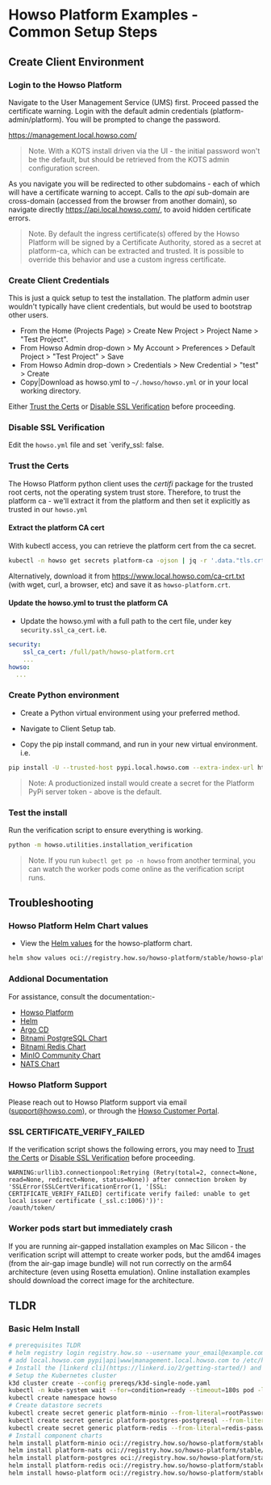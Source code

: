 # Howso Platform Examples - Common Setup Steps 

## Create Client Environment 

### Login to the Howso Platform 

Navigate to the User Management Service (UMS) first.  Proceed passed the certificate warning.  Login with the default admin credentials (platform-admin/platform).  You will be prompted to change the password. 

https://management.local.howso.com/

> Note.  With a KOTS install driven via the UI - the initial password won't be the default, but should be retrieved from the KOTS admin configuration screen.

As you navigate you will be redirected to other subdomains - each of which will have a certificate warning to accept.  Calls to the _api_ sub-domain are cross-domain (accessed from the browser from another domain), so navigate directly https://api.local.howso.com/, to avoid hidden certificate errors.

> Note.  By default the ingress certificate(s) offered by the Howso Platform will be signed by a Certificate Authority, stored as a secret at platform-ca, which can be extracted and trusted.  It is possible to override this behavior and use a custom ingress certificate.


### Create Client Credentials

This is just a quick setup to test the installation.  The platform admin user wouldn't typically have client credentials, but would be used to bootstrap other users.
 - From the Home (Projects Page) > Create New Project > Project Name > "Test Project".
 - From Howso Admin drop-down > My Account > Preferences > Default Project > "Test Project" > Save
 - From Howso Admin drop-down > Credentials > New Credential > "test" > Create
 - Copy|Download as howso.yml to `~/.howso/howso.yml` or in your local working directory.

Either [Trust the Certs](#trust-the-certs) or [Disable SSL Verification](#disable-ssl-verification) before proceeding.

### Disable SSL Verification

Edit the `howso.yml` file and set `verify_ssl: false.


### Trust the Certs 

The Howso Platform python client uses the _certifi_ package for the trusted root certs, not the operating system trust store.  Therefore, to trust the platform ca - we'll extract it from the platform and then set it explicitly as trusted in our `howso.yml`

#### Extract the platform CA cert

With kubectl access, you can retrieve the platform cert from the ca secret.

```sh
kubectl -n howso get secrets platform-ca -ojson | jq -r '.data."tls.crt"' | base64 -d > howso-platform.crt
```

Alternatively, download it from https://www.local.howso.com/ca-crt.txt (with wget, curl, a browser, etc) and save it as `howso-platform.crt`.

#### Update the howso.yml to trust the platform CA

- Update the howso.yml with a full path to the cert file, under key `security.ssl_ca_cert`.  i.e.
```yaml
security:
    ssl_ca_cert: /full/path/howso-platform.crt
    ...
howso:
  ...
```

### Create Python environment 

- Create a Python virtual environment using your preferred method. 

- Navigate to Client Setup tab. 

- Copy the pip install command, and run in your new virtual environment. 
i.e.
```sh
pip install -U --trusted-host pypi.local.howso.com --extra-index-url https://mySecretPypiToken@pypi.local.howso.com/simple/ howso-platform-client[full]
```
> Note: A productionized install would create a secret for the Platform PyPi server token - above is the default.

### Test the install

Run the verification script to ensure everything is working.
```sh
python -m howso.utilities.installation_verification
```

> Note.  If you run `kubectl get po -n howso` from another terminal, you can watch the worker pods come online as the verification script runs.

## Troubleshooting

### Howso Platform Helm Chart values

- View the [Helm values](https://helm.sh/docs/chart_template_guide/values_files/) for the howso-platform chart.
```sh
helm show values oci://registry.how.so/howso-platform/stable/howso-platform | less
```

### Addional Documentation 

For assistance, consult the documentation:-

- [Howso Platform](https://portal.howso.com) 
- [Helm](https://helm.sh/docs/)
- [Argo CD](https://argoproj.github.io/argo-cd/)
- [Bitnami PostgreSQL Chart](https://github.com/bitnami/charts/tree/main/bitnami/postgresql)
- [Bitnami Redis Chart](https://github.com/bitnami/charts/tree/main/bitnami/redis)
- [MinIO Community Chart](https://github.com/minio/minio/tree/master/helm/minio)
- [NATS Chart](https://github.com/nats-io/k8s/tree/main/helm/charts/nats)

### Howso Platform Support
Please reach out to Howso Platform support via email (support@howso.com), or through the [Howso Customer Portal](https://portal.howso.com).


### SSL CERTIFICATE_VERIFY_FAILED

If the verification script shows the following errors, you may need to [Trust the Certs](#trust-the-certs) or [Disable SSL Verification](#disable-ssl-verification) before proceeding.

```text
WARNING:urllib3.connectionpool:Retrying (Retry(total=2, connect=None, read=None, redirect=None, status=None)) after connection broken by
'SSLError(SSLCertVerificationError(1, '[SSL: CERTIFICATE_VERIFY_FAILED] certificate verify failed: unable to get local issuer certificate (_ssl.c:1006)'))':
/oauth/token/
```

### Worker pods start but immediately crash

If you are running air-gapped installation examples on Mac Silicon - the verification script will attempt to create worker pods, but the amd64 images (from the air-gap image bundle) will not run correctly on the arm64 architecture (even using Rosetta emulation).  Online installation examples should download the correct image for the architecture.


## TLDR

### Basic Helm Install
```sh
# prerequisites TLDR
# helm registry login registry.how.so --username your_email@example.com --password your_license_id 
# add local.howso.com pypi|api|www|management.local.howso.com to /etc/hosts 
# Install the [linkerd cli](https://linkerd.io/2/getting-started/) and the certificate tool [step](https://smallstep.com/docs/step-cli/).
# Setup the Kubernetes cluster
k3d cluster create --config prereqs/k3d-single-node.yaml
kubectl -n kube-system wait --for=condition=ready --timeout=180s pod -l k8s-app=metrics-server
kubectl create namespace howso
# Create datastore secrets 
kubectl create secret generic platform-minio --from-literal=rootPassword="$(openssl rand -base64 20)" --from-literal=rootUser="$(openssl rand -base64 20)" --dry-run=client -o yaml | kubectl -n howso apply -f -
kubectl create secret generic platform-postgres-postgresql --from-literal=postgres-password="$(openssl rand -base64 20)" --dry-run=client -o yaml | kubectl -n howso apply -f -
kubectl create secret generic platform-redis --from-literal=redis-password="$(openssl rand -base64 20)" --dry-run=client -o yaml | kubectl -n howso apply -f -
# Install component charts 
helm install platform-minio oci://registry.how.so/howso-platform/stable/minio --namespace howso --values helm-basic/manifests/minio.yaml --wait
helm install platform-nats oci://registry.how.so/howso-platform/stable/nats --namespace howso --values helm-basic/manifests/nats.yaml --wait
helm install platform-postgres oci://registry.how.so/howso-platform/stable/postgresql --namespace howso --values helm-basic/manifests/postgres.yaml --wait
helm install platform-redis oci://registry.how.so/howso-platform/stable/redis --namespace howso --values helm-basic/manifests/redis.yaml --wait
helm install howso-platform oci://registry.how.so/howso-platform/stable/howso-platform --namespace howso --values helm-basic/manifests/howso-platform.yaml --wait --timeout 20m
```